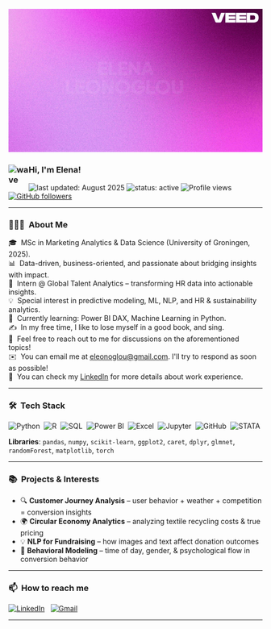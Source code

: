 ![BannerGIF](https://github.com/ElenaLeon97/ElenaLeon97/blob/main/Banner.gif)

### <img alt="wave" src="https://user-images.githubusercontent.com/39513876/112366216-8cfe7400-8cfe-11eb-8116-7d3dbae20e97.gif" width="40" align="left"/> Hi, I'm Elena!
![last updated: August 2025](https://img.shields.io/badge/last_updated-August_2025-blue)
![status: active](https://img.shields.io/badge/status-active-success)
![Profile views](https://komarev.com/ghpvc/?username=ElenaLeon97&color=blue)
[![GitHub followers](https://img.shields.io/github/followers/ElenaLeon97?label=Follow&style=social)](https://github.com/ElenaLeon97)

---

### 👩🏻‍💻 &nbsp;About Me

🎓 &nbsp;MSc in Marketing Analytics & Data Science (University of Groningen, 2025).\
📊 &nbsp;Data-driven, business-oriented, and passionate about bridging insights with impact.\
💼 &nbsp;Intern @ Global Talent Analytics – transforming HR data into actionable insights.\
💡 &nbsp;Special interest in predictive modeling, ML, NLP, and HR & sustainability analytics.\
🌱 &nbsp;Currently learning: Power BI DAX, Machine Learning in Python.\
✍️ &nbsp;In my free time, I like to lose myself in a good book, and sing.\
💬 &nbsp;Feel free to reach out to me for discussions on the aforementioned topics!\
✉️ &nbsp;You can email me at eleonoglou@gmail.com. I'll try to respond as soon as possible!\
📄 &nbsp;You can check my [LinkedIn](https://www.linkedin.com/in/elena-leonoglou/) for more details about work experience.

---

### 🛠 &nbsp;Tech Stack

![Python](https://img.shields.io/badge/-Python-05122A?style=flat&logo=python)&nbsp;
![R](https://img.shields.io/badge/-R-05122A?style=flat&logo=R&logoColor=276DC3)&nbsp;
![SQL](https://img.shields.io/badge/-SQL-05122A?style=flat&logo=MySQL)&nbsp;
![Power BI](https://img.shields.io/badge/-Power%20BI-05122A?style=flat&logo=Power%20BI)&nbsp;
![Excel](https://img.shields.io/badge/-Excel-05122A?style=flat&logo=Microsoft-Excel)&nbsp;
![Jupyter](https://img.shields.io/badge/-Jupyter-05122A?style=flat&logo=Jupyter)&nbsp;
![GitHub](https://img.shields.io/badge/-GitHub-05122A?style=flat&logo=github)&nbsp;
![STATA](https://img.shields.io/badge/-STATA-05122A?style=flat)&nbsp;

**Libraries**: `pandas`, `numpy`, `scikit-learn`, `ggplot2`, `caret`, `dplyr`, `glmnet`, `randomForest`, `matplotlib`, `torch`

---

### 📚 &nbsp;Projects & Interests

- 🔍 **Customer Journey Analysis** – user behavior + weather + competition = conversion insights  
- 🌍 **Circular Economy Analytics** – analyzing textile recycling costs & true pricing  
- 💡 **NLP for Fundraising** – how images and text affect donation outcomes  
- 🧠 **Behavioral Modeling** – time of day, gender, & psychological flow in conversion behavior  

---

### 📫 &nbsp;How to reach me

<a href="https://www.linkedin.com/in/elena-leonoglou/"><img alt="LinkedIn" src="https://img.shields.io/badge/-LinkedIn-blue?style=flat&logo=linkedin"></a> &nbsp;
<a href="mailto:eleonoglou@gmail.com"><img alt="Gmail" src="https://img.shields.io/badge/-Gmail-red?style=flat&logo=gmail&logoColor=white"></a> &nbsp;

---

